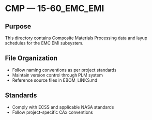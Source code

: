 # CMP — 15-60_EMC_EMI

## Purpose

This directory contains Composite Materials Processing data and layup schedules for the EMC EMI subsystem.

## File Organization

- Follow naming conventions as per project standards
- Maintain version control through PLM system
- Reference source files in EBOM_LINKS.md

## Standards

- Comply with ECSS and applicable NASA standards
- Follow project-specific CAx conventions
